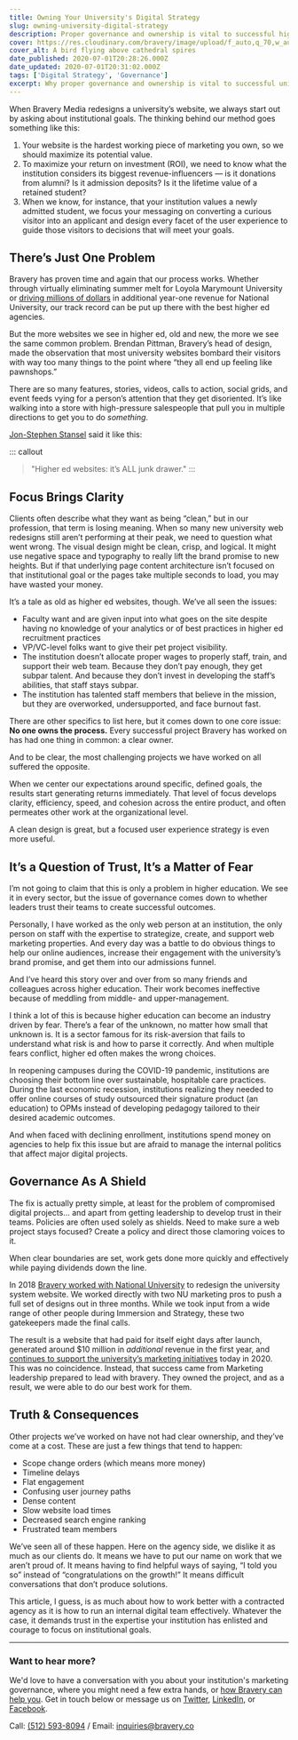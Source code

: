 ```yaml
---
title: Owning Your University's Digital Strategy
slug: owning-university-digital-strategy
description: Proper governance and ownership is vital to successful higher ed digital strategy. Who owns your process?
cover: https://res.cloudinary.com/bravery/image/upload/f_auto,q_70,w_auto,dpr_auto/DSCF0665_gcp7qr.jpg
cover_alt: A bird flying above cathedral spires
date_published: 2020-07-01T20:28:26.000Z
date_updated: 2020-07-01T20:31:02.000Z
tags: ['Digital Strategy', 'Governance']
excerpt: Why proper governance and ownership is vital to successful university digital strategy. Who owns your process?
---
```


When Bravery Media redesigns a university’s website, we always start out by asking about institutional goals. The thinking behind our method goes something like this:

1. Your website is the hardest working piece of marketing you own, so we should maximize its potential value.
2. To maximize your return on investment (ROI), we need to know what the institution considers its biggest revenue-influencers — is it donations from alumni? Is it admission deposits? Is it the lifetime value of a retained student?
3. When we know, for instance, that your institution values a newly admitted student, we focus your messaging on converting a curious visitor into an applicant and design every facet of the user experience to guide those visitors to decisions that will meet your goals.

## There’s Just One Problem

Bravery has proven time and again that our process works. Whether through virtually eliminating summer melt for Loyola Marymount University or [driving millions of dollars](/insight/higher-ed-website-redesign-small-team/) in additional year-one revenue for National University, our track record can be put up there with the best higher ed agencies.

But the more websites we see in higher ed, old and new, the more we see the same common problem. Brendan Pittman, Bravery’s head of design, made the observation that most university websites bombard their visitors with way too many things to the point where “they all end up feeling like pawnshops.”

There are so many features, stories, videos, calls to action, social grids, and event feeds vying for a person’s attention that they get disoriented. It’s like walking into a store with high-pressure salespeople that pull you in multiple directions to get you to do *something*.

[Jon-Stephen Stansel](https://jsstansel.com/?utm_source=bravery) said it like this:

::: callout
> "Higher ed websites: it’s ALL junk drawer."
:::

## Focus Brings Clarity

Clients often describe what they want as being “clean,” but in our profession, that term is losing meaning. When so many new university web redesigns still aren’t performing at their peak, we need to question what went wrong. The visual design might be clean, crisp, and logical. It might use negative space and typography to really lift the brand promise to new heights. But if that underlying page content architecture isn’t focused on that institutional goal or the pages take multiple seconds to load, you may have wasted your money.

It’s a tale as old as higher ed websites, though. We’ve all seen the issues:

- Faculty want and are given input into what goes on the site despite having no knowledge of your analytics or of best practices in higher ed recruitment practices
- VP/VC-level folks want to give their pet project visibility.
- The institution doesn’t allocate proper wages to properly staff, train, and support their web team. Because they don’t pay enough, they get subpar talent. And because they don’t invest in developing the staff’s abilities, that staff stays subpar.
- The institution has talented staff members that believe in the mission, but they are overworked, undersupported, and face burnout fast.

There are other specifics to list here, but it comes down to one core issue: **No one owns the process.** Every successful project Bravery has worked on has had one thing in common: a clear owner.

And to be clear, the most challenging projects we have worked on all suffered the opposite.

When we center our expectations around specific, defined goals, the results start generating returns immediately. That level of focus develops clarity, efficiency, speed, and cohesion across the entire product, and often permeates other work at the organizational level.

A clean design is great, but a focused user experience strategy is even more useful.

## It’s a Question of Trust, It’s a Matter of Fear

I’m not going to claim that this is only a problem in higher education. We see it in every sector, but the issue of governance comes down to whether leaders trust their teams to create successful outcomes.

Personally, I have worked as the only web person at an institution, the only person on staff with the expertise to strategize, create, and support web marketing properties. And every day was a battle to do obvious things to help our online audiences, increase their engagement with the university’s brand promise, and get them into our admissions funnel.

And I’ve heard this story over and over from so many friends and colleagues across higher education. Their work becomes ineffective because of meddling from middle- and upper-management.

I think a lot of this is because higher education can become an industry driven by fear. There’s a fear of the unknown, no matter how small that unknown is. It is a sector famous for its risk-aversion that fails to understand what risk is and how to parse it correctly. And when multiple fears conflict, higher ed often makes the wrong choices.

In reopening campuses during the COVID-19 pandemic, institutions are choosing their bottom line over sustainable, hospitable care practices. During the last economic recession, institutions realizing they needed to offer online courses of study outsourced their signature product (an education) to OPMs instead of developing pedagogy tailored to their desired academic outcomes.

And when faced with declining enrollment, institutions spend money on agencies to help fix this issue but are afraid to manage the internal politics that affect major digital projects.

## Governance As A Shield

The fix is actually pretty simple, at least for the problem of compromised digital projects... and apart from getting leadership to develop trust in their teams. Policies are often used solely as shields. Need to make sure a web project stays focused? Create a policy and direct those clamoring voices to it.

When clear boundaries are set, work gets done more quickly and effectively while paying dividends down the line.

In 2018 [Bravery worked with National University](/insight/higher-ed-website-redesign-small-team/) to redesign the university system website. We worked directly with two NU marketing pros to push a full set of designs out in three months. While we took input from a wide range of other people during Immersion and Strategy, these two gatekeepers made the final calls.

The result is a website that had paid for itself eight days after launch, generated around $10 million in *additional* revenue in the first year, and [continues to support the university’s marketing initiatives](https://nu.edu/) today in 2020. This was no coincidence. Instead, that success came from Marketing leadership prepared to lead with bravery. They owned the project, and as a result, we were able to do our best work for them.

## Truth & Consequences

Other projects we’ve worked on have not had clear ownership, and they’ve come at a cost. These are just a few things that tend to happen:

- Scope change orders (which means more money)
- Timeline delays
- Flat engagement
- Confusing user journey paths
- Dense content
- Slow website load times
- Decreased search engine ranking
- Frustrated team members

We’ve seen all of these happen. Here on the agency side, we dislike it as much as our clients do. It means we have to put our name on work that we aren’t proud of. It means having to find helpful ways of saying, “I told you so” instead of “congratulations on the growth!” It means difficult conversations that don’t produce solutions.

This article, I guess, is as much about how to work better with a contracted agency as it is how to run an internal digital team effectively. Whatever the case, it demands trust in the expertise your institution has enlisted and courage to focus on institutional goals.

---

### Want to hear more?

We'd love to have a conversation with you about your institution's marketing governance, where you might need a few extra hands, or [how Bravery can help you](/services/?utm_source=insight). Get in touch below or message us on [Twitter](https://twitter.com/braverymedia), [LinkedIn](https://www.linkedin.com/company/bravery-media), or [Facebook](https://www.facebook.com/braverymedia/).

Call: [(512) 593-8094](tel:+15125938094)‬ / Email: [inquiries@bravery.co](mailto:inquiries@bravery.co)
